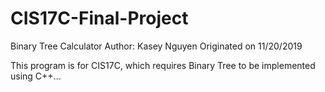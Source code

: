 # CIS17C-Final-Project
Binary Tree Calculator
Author: Kasey Nguyen
Originated on 11/20/2019

This program is for CIS17C, which requires Binary Tree to be implemented using C++...
